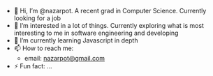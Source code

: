 - 👋 Hi, I’m @nazarpot. A recent grad in Computer Science. Currently looking for a job
- 👀 I’m interested in a lot of things. Currently exploring what is most interesting to me in software engineering and developing
- 🌱 I’m currently learning Javascript in depth
- 📫 How to reach me:
  - email: nazarpot@gmail.com 
- ⚡ Fun fact: ...

<!---
nazarpot/nazarpot is a ✨ special ✨ repository because its `README.md` (this file) appears on your GitHub profile.
You can click the Preview link to take a look at your changes.
--->
